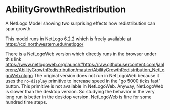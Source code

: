 # AbilityGrowthRedistribution

A NetLogo Model showing two surprising effects how redistribution can spur growth.

This model runs in NetLogo 6.2.2 which is freely available at https://ccl.northwestern.edu/netlogo/

There is a NetLogoWeb version which directly runs in the browser under this link 
https://www.netlogoweb.org/launch#https://raw.githubusercontent.com/janlorenz/AbilityGrowthRedistribution/master/AbilityGrowthRedistribution_NetLogoWeb.nlogo
The original version does not run in NetLogoWeb because it uses the `no-display` primitive to increase speed in the "go 5000 ticks fast" button. 
This primitive is not available in NetLogoWeb. Anyway, NetLogoWeb is slower than the desktop version. So studying the behavior in the very long run is better in the desktop version. NetLogoWeb is fine for some hundred time steps.  
